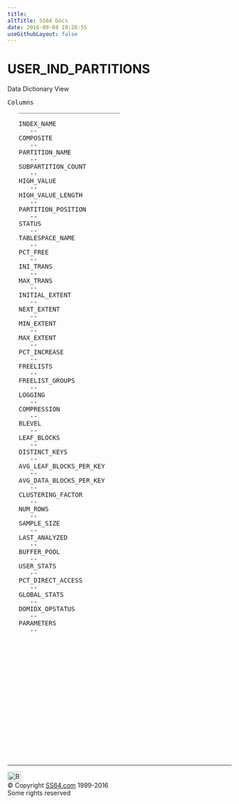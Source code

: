 ```yaml
---
title:
altTitle: SS64 Docs
date: 2016-09-04 19:26:55
useGithubLayout: false
---
```

<!-- #BeginLibraryItem "/Library/head_orad.lbi" --><!-- #EndLibraryItem --><h1>USER_IND_PARTITIONS </h1><p> Data Dictionary View </p> 
 
<pre>Columns
   ___________________________
 
   INDEX_NAME
      --
   COMPOSITE
      --
   PARTITION_NAME
      --
   SUBPARTITION_COUNT
      --
   HIGH_VALUE
      --
   HIGH_VALUE_LENGTH
      --
   PARTITION_POSITION
      --
   STATUS
      --
   TABLESPACE_NAME
      --
   PCT_FREE
      --
   INI_TRANS
      --
   MAX_TRANS
      --
   INITIAL_EXTENT
      --
   NEXT_EXTENT
      --
   MIN_EXTENT
      --
   MAX_EXTENT
      --
   PCT_INCREASE
      --
   FREELISTS
      --
   FREELIST_GROUPS
      --
   LOGGING
      --
   COMPRESSION
      --
   BLEVEL
      --
   LEAF_BLOCKS
      --
   DISTINCT_KEYS
      --
   AVG_LEAF_BLOCKS_PER_KEY
      --
   AVG_DATA_BLOCKS_PER_KEY
      --
   CLUSTERING_FACTOR
      --
   NUM_ROWS
      --
   SAMPLE_SIZE
      --
   LAST_ANALYZED
      --
   BUFFER_POOL
      --
   USER_STATS
      --
   PCT_DIRECT_ACCESS
      --
   GLOBAL_STATS
      --
   DOMIDX_OPSTATUS
      --
   PARAMETERS
      --

</pre><!-- #BeginLibraryItem "/Library/foot_orad.lbi" --><p>
<!-- oracle-footer -->
<ins class="adsbygoogle" style="display:inline-block;width:300px;height:250px" data-ad-client="ca-pub-6140977852749469" data-ad-slot="4275490898"></ins>
<script>
(adsbygoogle = window.adsbygoogle || []).push({});
</script></p>
<hr>
<div id="bl" class="footer"><a href="USER_IND_PARTITIONS.html#"><img src="../images/top.png" width="30" height="22" alt="Back to the Top"></a></div>
<div id="br" class="footer, tagline">© Copyright <a href="../index.html">SS64.com</a> 1999-2016<br>
Some rights reserved</div>
<!-- #EndLibraryItem -->

